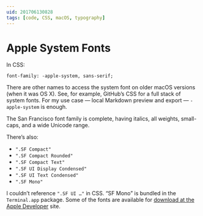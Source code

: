 ```yaml
---
uid: 201706130828
tags: [code, CSS, macOS, typography]
---
```


# Apple System Fonts

In CSS:

	font-family: -apple-system, sans-serif;

There are other names to access the system font on older macOS versions (when it was OS X). See, for example, GitHub’s CSS for a full stack of system fonts. For my use case — local Markdown preview and export — `-apple-system` is enough.

The San Francisco font family is complete, having italics, all weights, small-caps, and a wide Unicode range.

There’s also:

- `".SF Compact"`
- `".SF Compact Rounded"`
- `".SF Compact Text"`
- `".SF UI Display Condensed"`
- `".SF UI Text Condensed"`
- `".SF Mono"`

I couldn’t reference `".SF UI …"` in CSS. “SF Mono” is bundled in the `Terminal.app` package. Some of the fonts are available for [download at the Apple Developer](https://developer.apple.com/fonts/) site.
